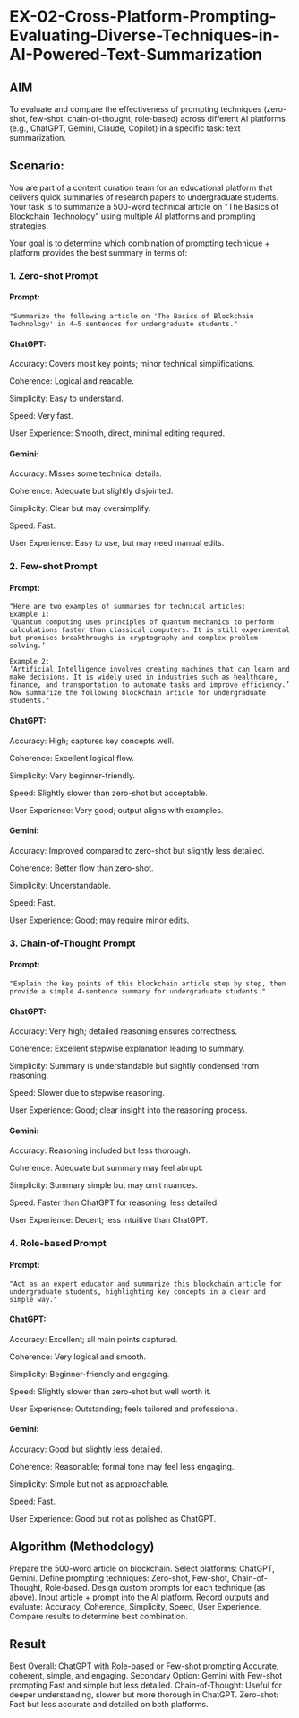 # EX-02-Cross-Platform-Prompting-Evaluating-Diverse-Techniques-in-AI-Powered-Text-Summarization

## AIM
To evaluate and compare the effectiveness of prompting techniques (zero-shot, few-shot, chain-of-thought, role-based) across different AI platforms (e.g., ChatGPT, Gemini, Claude, Copilot) in a specific task: text summarization.

## Scenario:
You are part of a content curation team for an educational platform that delivers quick summaries of research papers to undergraduate students. Your task is to summarize a 500-word technical article on "The Basics of Blockchain Technology" using multiple AI platforms and prompting strategies.

Your goal is to determine which combination of prompting technique + platform provides the best summary in terms of:

### 1. Zero-shot Prompt

#### Prompt:
```
"Summarize the following article on 'The Basics of Blockchain Technology' in 4–5 sentences for undergraduate students."
``` 
#### ChatGPT:
Accuracy: Covers most key points; minor technical simplifications.

Coherence: Logical and readable.

Simplicity: Easy to understand.

Speed: Very fast.

User Experience: Smooth, direct, minimal editing required.

#### Gemini:
Accuracy: Misses some technical details.

Coherence: Adequate but slightly disjointed.

Simplicity: Clear but may oversimplify.

Speed: Fast.

User Experience: Easy to use, but may need manual edits.

### 2. Few-shot Prompt

#### Prompt:
```
"Here are two examples of summaries for technical articles:
Example 1:
‘Quantum computing uses principles of quantum mechanics to perform calculations faster than classical computers. It is still experimental but promises breakthroughs in cryptography and complex problem-solving.’

Example 2:
‘Artificial Intelligence involves creating machines that can learn and make decisions. It is widely used in industries such as healthcare, finance, and transportation to automate tasks and improve efficiency.’
Now summarize the following blockchain article for undergraduate students."
```
#### ChatGPT:
Accuracy: High; captures key concepts well.

Coherence: Excellent logical flow.

Simplicity: Very beginner-friendly.

Speed: Slightly slower than zero-shot but acceptable.

User Experience: Very good; output aligns with examples.

#### Gemini:
Accuracy: Improved compared to zero-shot but slightly less detailed.

Coherence: Better flow than zero-shot.

Simplicity: Understandable.

Speed: Fast.

User Experience: Good; may require minor edits.

### 3. Chain-of-Thought Prompt

#### Prompt:
```
"Explain the key points of this blockchain article step by step, then provide a simple 4-sentence summary for undergraduate students."
```
#### ChatGPT:
Accuracy: Very high; detailed reasoning ensures correctness.

Coherence: Excellent stepwise explanation leading to summary.

Simplicity: Summary is understandable but slightly condensed from reasoning.

Speed: Slower due to stepwise reasoning.

User Experience: Good; clear insight into the reasoning process.

#### Gemini:
Accuracy: Reasoning included but less thorough.

Coherence: Adequate but summary may feel abrupt.

Simplicity: Summary simple but may omit nuances.

Speed: Faster than ChatGPT for reasoning, less detailed.

User Experience: Decent; less intuitive than ChatGPT.

### 4. Role-based Prompt

#### Prompt:
```
"Act as an expert educator and summarize this blockchain article for undergraduate students, highlighting key concepts in a clear and simple way."
```

#### ChatGPT:
Accuracy: Excellent; all main points captured.

Coherence: Very logical and smooth.

Simplicity: Beginner-friendly and engaging.

Speed: Slightly slower than zero-shot but well worth it.

User Experience: Outstanding; feels tailored and professional.

#### Gemini:
Accuracy: Good but slightly less detailed.

Coherence: Reasonable; formal tone may feel less engaging.

Simplicity: Simple but not as approachable.

Speed: Fast.

User Experience: Good but not as polished as ChatGPT.

## Algorithm (Methodology)

Prepare the 500-word article on blockchain.
Select platforms: ChatGPT, Gemini.
Define prompting techniques: Zero-shot, Few-shot, Chain-of-Thought, Role-based.
Design custom prompts for each technique (as above).
Input article + prompt into the AI platform.
Record outputs and evaluate: Accuracy, Coherence, Simplicity, Speed, User Experience.
Compare results to determine best combination.

## Result

Best Overall: ChatGPT with Role-based or Few-shot prompting
Accurate, coherent, simple, and engaging.
Secondary Option: Gemini with Few-shot prompting
Fast and simple but less detailed.
Chain-of-Thought: Useful for deeper understanding, slower but more thorough in ChatGPT.
Zero-shot: Fast but less accurate and detailed on both platforms.

